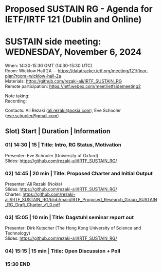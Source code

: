 Proposed SUSTAIN RG - Agenda for IETF/IRTF 121 (Dublin and Online)    
==================================================================  
  
# SUSTAIN side meeting: WEDNESDAY, November 6, 2024  
When: 14:30-15:30 GMT (14:30-15:30 UTC)  
Room: Wicklow Hall 2A -- https://datatracker.ietf.org/meeting/121/floor-plan?room=wicklow-hall-2a  
Materials: https://github.com/rezaki-ali/IRTF_SUSTAIN_RG  
Remote participation: https://ietf.webex.com/meet/ietfsidemeeting2  
  
Note taking:<TBD>  
Recording:<available post session>  
  
Contacts: Ali Rezaki (ali.rezaki@nokia.com), Eve Schooler (eve.schooler@gmail.com)  
  
## Slot) Start | Duration | Information  
  
### 01) 14:30 | 15 | Title: Intro, RG Status, Motivation  
Presenter: Eve Schooler (University of Oxford)  
Slides: https://github.com/rezaki-ali/IRTF_SUSTAIN_RG/  
    
### 02) 14:45 | 20 min | Title: Proposed Charter and Initial Output  
Presenter: Ali Rezaki (Nokia)  
Slides: https://github.com/rezaki-ali/IRTF_SUSTAIN_RG/  
Charter: https://github.com/rezaki-ali/IRTF_SUSTAIN_RG/blob/main/IRTF_Proposed_Research_Group_SUSTAIN_RG_Draft_Charter_v1_0.pdf  
  
  
### 03) 15:05 | 10 min | Title: Dagstuhl seminar report out  
Presenter: Dirk Kutscher (The Hong Kong University of Science and Technology)  
Slides: https://github.com/rezaki-ali/IRTF_SUSTAIN_RG/  
  
### 04) 15:15 | 15 min | Title: Open Discussion + Poll  
  
### 15:30 END  
